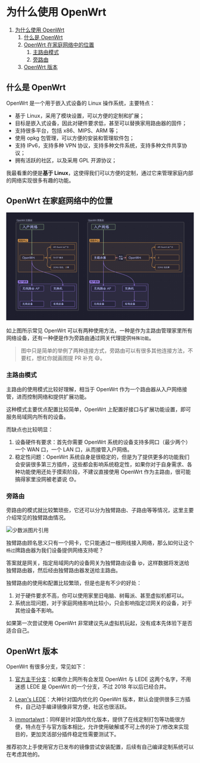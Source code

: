 # 为什么使用 OpenWrt

1. [为什么使用 OpenWrt](#为什么使用-openwrt)
   1. [什么是 OpenWrt](#什么是-openwrt)
   2. [OpenWrt 在家庭网络中的位置](#openwrt-在家庭网络中的位置)
      1. [主路由模式](#主路由模式)
      2. [旁路由](#旁路由)
   3. [OpenWrt 版本](#openwrt-版本)

## 什么是 OpenWrt

OpenWrt 是一个用于嵌入式设备的 Linux 操作系统，主要特点：

- 基于 Linux，采用了模块设置，可以方便的定制和扩展；
- 目标是嵌入式设备，因此对硬件要求低，甚至可以替换家用路由器的固件；
- 支持很多平台，包括 x86、MIPS、ARM 等；
- 使用 opkg 包管理，可以方便的安装和管理软件包；
- 支持 IPv6，支持多种 VPN 协议，支持多种文件系统，支持多种文件共享协议；
- 拥有活跃的社区，以及采用 GPL 开源协议；

我最看重的便是**基于 Linux**，这使得我们可以方便的定制，通过它来管理家庭内部的网络实现很多有趣的功能。

## OpenWrt 在家庭网络中的位置

![openwrtPositionInNetWork](./PIC/OpenWrtPositionInHomeNet.png)

如上图所示常见 OpenWrt 可以有两种使用方法，一种是作为主路由管理家里所有网络设备，还有一种便是作为旁路由通过网关代理提供`特殊功能`。

> 图中只是简单的举例了两种连接方式，旁路由可以有很多其他连接方法，不要杠，想杠你就画图提 PR 补充 😄。

### 主路由模式

主路由的使用模式比较好理解，相当于 OpenWrt 作为一个路由器从入户网络接管，进而控制网络和提供扩展功能。

这种模式主要优点配置比较简单，OpenWrt 上配置好接口与扩展功能设置，即可服务局域网内所有的设备。

而缺点也比较明显：

1. 设备硬件有要求：首先你需要 OpenWrt 系统的设备支持多网口（最少两个）一个 WAN 口，一个 LAN 口，从而接管入户网络。
2. 稳定性问题：OpenWrt 系统自身是很稳定的，但是为了提供更多的功能我们会安装很多第三方插件，这些都会影响系统稳定性，如果你对于自身需求、各种功能使用还处于摸索阶段，不建议直接使用 OpenWrt 作为主路由，很可能搞得家里没网被老婆说 😓。

### 旁路由

旁路由的模式就比较繁琐些，它还可以分为独臂路由、子路由等等情况，这里主要介绍常见的独臂路由情况。

<img src="https://cdn.sspai.com/2021/08/28/34271393ce691de113e6f3138ff369e1.png?imageView2/2/w/1120/q/90/interlace/1/ignore-error/1" width="500" alt="少数派图片引用" align=center />

独臂路由顾名思义只有一个网卡，它只能通过一根网线接入网络，那么如何让这个`杨过`牌路由器为我们设备提供网络支持呢？

答案就是网关，指定局域网内的设备网关为独臂路由设备 ip，这样数据将发送给独臂路由器，然后经由独臂路由器发送给主路由。

独臂路由的使用和配置比较繁琐，但是也是有不少的好处：

1. 对于硬件要求不高，你可以使用家里旧电脑、树莓派、甚至虚拟机都可以。
2. 系统出现问题，对于家庭网络影响比较小，只会影响指定过网关的设备，对于其他设备不影响。

如果第一次尝试使用 OpenWrt 非常建议先从虚拟机玩起，没有成本先体验下是否适合自己。

## OpenWrt 版本

OpenWrt 有很多分支，常见如下：

1. [官方主干分支](https://openwrt.org/zh/about)：如果你上网所有会发现 OpenWrt 与 LEDE 这两个名字，不用迷惑 LEDE 是 OpenWrt 的一个分支，不过 2018 年以后已经合并。

2. [Lean's LEDE](https://github.com/coolsnowwolf/lede)：大神针对国内优化的 OpenWrt 版本，默认会提供很多三方插件，自己动手编译镜像非常方便，社区也很活跃。

3. [immortalwrt](https://github.com/immortalwrt/immortalwrt)：同样是针对国内优化版本，提供了在线定制打包等功能很方便，特点在于与官方版本相比，允许使用破解或不可上传的补丁/修改来实现目的，更加灵活部分插件稳定性需要测试下。

推荐初次上手使用官方已发布的镜像尝试安装配置，后续有自己编译定制系统可以在考虑其他的。
